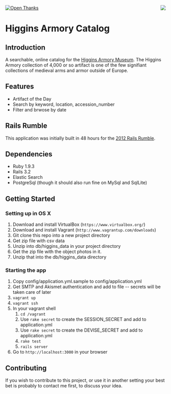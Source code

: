 <a href="https://codeclimate.com/github/shammond42/higgins-catalog"><img src="https://codeclimate.com/github/shammond42/higgins-catalog.png" style="float: right;"/></a>

[![Open Thanks](https://thawing-falls-79026.herokuapp.com/images/thanks-1.svg)](https://thawing-falls-79026.herokuapp.com/r/anfjmyek)

# Higgins Armory Catalog

## Introduction

A searchable, online catalog for the [Higgins Armory Museum](http://higgins.org). The Higgins Armory collection of 4,000 or so artifact is one of the few signifiant collections of medieval arms and armor outside of Europe.

## Features

* Artifact of the Day
* Search by keyword, location, accession_number
* Filter and brwose by date

## Rails Rumble

This application was initially built in 48 hours for the [2012 Rails Rumble](http://railsrumble.com).

## Dependencies

* Ruby 1.9.3
* Rails 3.2
* Elastic Search
* PostgreSql (though it should also run fine on MySql and SqlLite)

## Getting Started

### Setting up in OS X

1. Download and install VirtualBox (`https://www.virtualbox.org/`)
1. Download and install Vagrant (`http://www.vagrantup.com/downloads`)
1. Git clone this repo into a new project directory
1. Get zip file with csv data
1. Unzip into db/higgins_data in your project directory
1. Get the zip file with the object photos in it.
1. Unzip that into the db/higgins_data directory

### Starting the app

1. Copy config/application.yml.sample to config/application.yml
1. Get SMTP and Akismet authentication and add to file -- secrets will be taken care of later
1. `vagrant up`
1. `vagrant ssh`
1. In your vagrant shell
    1. `cd /vagrant`
    1. Use `rake secret` to create the SESSION_SECRET and add to application.yml
    1. Use `rake secret` to create the DEVISE_SECRET and add to application.yml
    1. `rake test`
    1. `rails server`
1. Go to `http://localhost:3000` in your browser

## Contributing

If you wish to contribute to this project, or use it in another setting your best bet is probably to contact me first, to discuss your idea.
